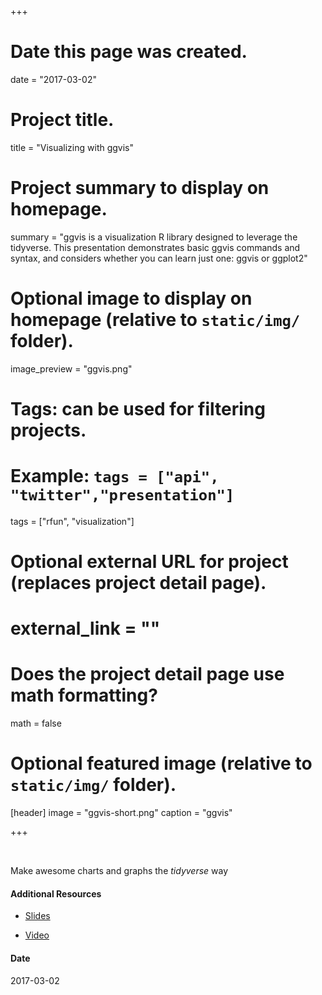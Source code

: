 +++
# Date this page was created.
date = "2017-03-02"

# Project title.
title = "Visualizing with ggvis"

# Project summary to display on homepage.
summary = "ggvis is a visualization R library designed to leverage the tidyverse.  This presentation demonstrates basic ggvis commands and syntax, and considers whether you can learn just one: ggvis or ggplot2"

# Optional image to display on homepage (relative to `static/img/` folder).
image_preview = "ggvis.png"

# Tags: can be used for filtering projects.
# Example: `tags = ["api", "twitter","presentation"]`
tags = ["rfun", "visualization"]

# Optional external URL for project (replaces project detail page).
# external_link = ""

# Does the project detail page use math formatting?
math = false

# Optional featured image (relative to `static/img/` folder).
[header]
image = "ggvis-short.png"
caption = "ggvis"

+++

&nbsp;

Make awesome charts and graphs the *tidyverse* way
#### Additional Resources

- [Slides](/project/custom/ggvis/)

- [Video](https://warpwire.duke.edu/w/i54BAA/)

#### Date
2017-03-02



